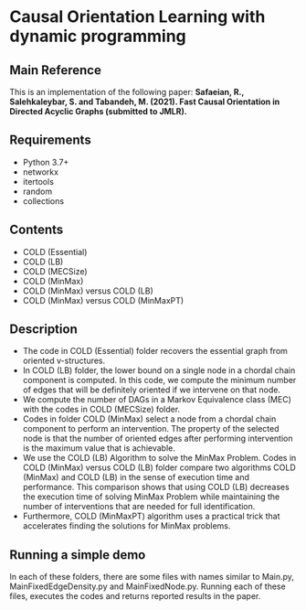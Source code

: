 # Causal Orientation Learning with dynamic programming

## Main Reference
This is an implementation of the following paper:
**Safaeian, R., Salehkaleybar, S. and Tabandeh, M. (2021). Fast Causal Orientation in Directed Acyclic Graphs (submitted to JMLR).**

## Requirements
+ Python 3.7+
+ networkx
+ itertools
+ random
+ collections


## Contents
+ COLD (Essential)  
+ COLD (LB)  
+ COLD (MECSize)  
+ COLD (MinMax)  
+ COLD (MinMax) versus COLD (LB)  
+ COLD (MinMax) versus COLD (MinMaxPT)  


## Description
+ The code in COLD (Essential) folder recovers the essential graph from oriented v-structures.  
+ In COLD (LB) folder, the lower bound on a single node in a chordal chain component is computed. In this code, we compute the minimum number of edges that will be definitely oriented if we intervene on that node.  
+ We compute the number of DAGs in a Markov Equivalence class (MEC) with the codes in COLD (MECSize) folder.  
+ Codes in folder COLD (MinMax) select a node from a chordal chain component to perform an intervention. The property of the selected node is that the number of oriented edges after performing intervention is the maximum value that is achievable.  
+ We use the COLD (LB) Algorithm to solve the MinMax Problem. Codes in COLD (MinMax) versus COLD (LB) folder compare two algorithms COLD (MinMax) and COLD (LB) in the sense of execution time and performance. This comparison shows that using COLD (LB) decreases the execution time of solving MinMax Problem while maintaining the number of interventions that are needed for full identification.  
+ Furthermore, COLD (MinMaxPT) algorithm uses a practical trick that accelerates finding the solutions for MinMax problems. 
 


## Running a simple demo
In each of these folders, there are some files with names similar to Main.py, MainFixedEdgeDensity.py and MainFixedNode.py. Running each of these files, executes the codes and returns reported results in the paper. 
